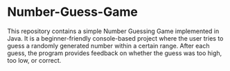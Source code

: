 # Number-Guess-Game
This repository contains a simple Number Guessing Game implemented in Java. It is a beginner-friendly console-based project where the user tries to guess a randomly generated number within a certain range. After each guess, the program provides feedback on whether the guess was too high, too low, or correct.
